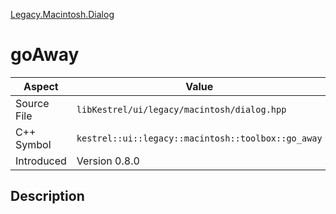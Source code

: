 [Legacy.Macintosh.Dialog](index.md)
# goAway
| Aspect | Value |
| --- | --- |
| Source File | `libKestrel/ui/legacy/macintosh/dialog.hpp` |
| C++ Symbol | `kestrel::ui::legacy::macintosh::toolbox::go_away` |
| Introduced | Version 0.8.0 |
## Description
